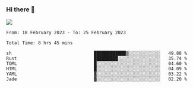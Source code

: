 ### Hi there 👋️

![](https://komarev.com/ghpvc/?username=Loner1024)

<!--START_SECTION:waka-->

```text
From: 18 February 2023 - To: 25 February 2023

Total Time: 8 hrs 45 mins

sh                               ████████████▒░░░░░░░░░░░░   49.88 %
Rust                             █████████░░░░░░░░░░░░░░░░   35.74 %
TOML                             █░░░░░░░░░░░░░░░░░░░░░░░░   04.60 %
HTML                             █░░░░░░░░░░░░░░░░░░░░░░░░   04.09 %
YAML                             ▓░░░░░░░░░░░░░░░░░░░░░░░░   03.22 %
Jade                             ▓░░░░░░░░░░░░░░░░░░░░░░░░   02.20 %
```

<!--END_SECTION:waka-->



